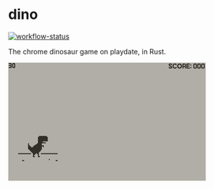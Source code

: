# dino

[![workflow-status](https://img.shields.io/github/actions/workflow/status/rusty-crank/dino/ci.yml?style=for-the-badge&logo=github&label=checks)](https://github.com/rusty-crank/dino/actions/workflows/ci.yml)

The chrome dinosaur game on playdate, in Rust.

![demo](./demo.gif)